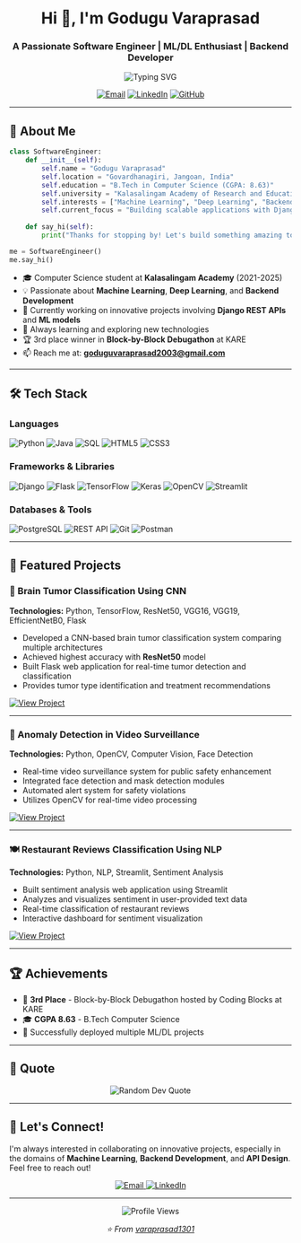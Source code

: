 <h1 align="center">Hi 👋, I'm Godugu Varaprasad</h1>
<h3 align="center">A Passionate Software Engineer | ML/DL Enthusiast | Backend Developer</h3>

<p align="center">
  <img src="https://readme-typing-svg.herokuapp.com?font=Fira+Code&pause=1000&color=2E9EF7&center=true&vCenter=true&width=435&lines=Software+Engineer;Machine+Learning+Enthusiast;Backend+Developer;Always+Learning+New+Things" alt="Typing SVG" />
</p>

<p align="center">
  <a href="mailto:goduguvaraprasad2003@gmail.com"><img src="https://img.shields.io/badge/Email-D14836?style=for-the-badge&logo=gmail&logoColor=white" alt="Email"/></a>
  <a href="https://www.linkedin.com/in/varaprasad-godugu-512574241/"><img src="https://img.shields.io/badge/LinkedIn-0077B5?style=for-the-badge&logo=linkedin&logoColor=white" alt="LinkedIn"/></a>
  <a href="https://github.com/varaprasad1301"><img src="https://img.shields.io/badge/GitHub-100000?style=for-the-badge&logo=github&logoColor=white" alt="GitHub"/></a>
</p>

---

## 🚀 About Me

```python
class SoftwareEngineer:
    def __init__(self):
        self.name = "Godugu Varaprasad"
        self.location = "Govardhanagiri, Jangoan, India"
        self.education = "B.Tech in Computer Science (CGPA: 8.63)"
        self.university = "Kalasalingam Academy of Research and Education"
        self.interests = ["Machine Learning", "Deep Learning", "Backend Development", "API Design"]
        self.current_focus = "Building scalable applications with Django & Flask"
    
    def say_hi(self):
        print("Thanks for stopping by! Let's build something amazing together!")

me = SoftwareEngineer()
me.say_hi()
```

- 🎓 Computer Science student at **Kalasalingam Academy** (2021-2025)
- 💡 Passionate about **Machine Learning**, **Deep Learning**, and **Backend Development**
- 🔭 Currently working on innovative projects involving **Django REST APIs** and **ML models**
- 🌱 Always learning and exploring new technologies
- 🏆 3rd place winner in **Block-by-Block Debugathon** at KARE
- 📫 Reach me at: **goduguvaraprasad2003@gmail.com**

---

## 🛠️ Tech Stack

### Languages
![Python](https://img.shields.io/badge/Python-3776AB?style=for-the-badge&logo=python&logoColor=white)
![Java](https://img.shields.io/badge/Java-ED8B00?style=for-the-badge&logo=openjdk&logoColor=white)
![SQL](https://img.shields.io/badge/SQL-4479A1?style=for-the-badge&logo=postgresql&logoColor=white)
![HTML5](https://img.shields.io/badge/HTML5-E34F26?style=for-the-badge&logo=html5&logoColor=white)
![CSS3](https://img.shields.io/badge/CSS3-1572B6?style=for-the-badge&logo=css3&logoColor=white)


### Frameworks & Libraries
![Django](https://img.shields.io/badge/Django-092E20?style=for-the-badge&logo=django&logoColor=white)
![Flask](https://img.shields.io/badge/Flask-000000?style=for-the-badge&logo=flask&logoColor=white)
![TensorFlow](https://img.shields.io/badge/TensorFlow-FF6F00?style=for-the-badge&logo=tensorflow&logoColor=white)
![Keras](https://img.shields.io/badge/Keras-D00000?style=for-the-badge&logo=keras&logoColor=white)
![OpenCV](https://img.shields.io/badge/OpenCV-5C3EE8?style=for-the-badge&logo=opencv&logoColor=white)
![Streamlit](https://img.shields.io/badge/Streamlit-FF4B4B?style=for-the-badge&logo=streamlit&logoColor=white)

### Databases & Tools
![PostgreSQL](https://img.shields.io/badge/PostgreSQL-316192?style=for-the-badge&logo=postgresql&logoColor=white)
![REST API](https://img.shields.io/badge/REST_API-009688?style=for-the-badge&logo=fastapi&logoColor=white)
![Git](https://img.shields.io/badge/Git-F05032?style=for-the-badge&logo=git&logoColor=white)
![Postman](https://img.shields.io/badge/Postman-FF6C37?style=for-the-badge&logo=postman&logoColor=white)

---

## 💼 Featured Projects

### 🧠 Brain Tumor Classification Using CNN
**Technologies:** Python, TensorFlow, ResNet50, VGG16, VGG19, EfficientNetB0, Flask

- Developed a CNN-based brain tumor classification system comparing multiple architectures
- Achieved highest accuracy with **ResNet50** model
- Built Flask web application for real-time tumor detection and classification
- Provides tumor type identification and treatment recommendations

[![View Project](https://img.shields.io/badge/View-Project-blue?style=for-the-badge)]((https://github.com/varaprasad1301/brain-tumor-classification-using-cnn))

---

### 🎥 Anomaly Detection in Video Surveillance
**Technologies:** Python, OpenCV, Computer Vision, Face Detection

- Real-time video surveillance system for public safety enhancement
- Integrated face detection and mask detection modules
- Automated alert system for safety violations
- Utilizes OpenCV for real-time video processing

[![View Project](https://img.shields.io/badge/View-Project-blue?style=for-the-badge)]((https://github.com/varaprasad1301/Anomaly-Detection-in-Video-Surveillance-for-Public-Safety))

---

### 🍽️ Restaurant Reviews Classification Using NLP
**Technologies:** Python, NLP, Streamlit, Sentiment Analysis

- Built sentiment analysis web application using Streamlit
- Analyzes and visualizes sentiment in user-provided text data
- Real-time classification of restaurant reviews
- Interactive dashboard for sentiment visualization

[![View Project](https://img.shields.io/badge/View-Project-blue?style=for-the-badge)]((https://github.com/varaprasad1301/sentimental-analysis-of-restaruent-reviews))

---

## 🏆 Achievements

- 🥉 **3rd Place** - Block-by-Block Debugathon hosted by Coding Blocks at KARE
- 🎓 **CGPA 8.63** - B.Tech Computer Science
- 🚀 Successfully deployed multiple ML/DL projects

---


## 💭 Quote

<p align="center">
  <img src="https://quotes-github-readme.vercel.app/api?type=horizontal&theme=tokyonight" alt="Random Dev Quote"/>
</p>

---

## 🤝 Let's Connect!

I'm always interested in collaborating on innovative projects, especially in the domains of **Machine Learning**, **Backend Development**, and **API Design**. Feel free to reach out!

<p align="center">
  <a href="mailto:goduguvaraprasad2003@gmail.com">
    <img src="https://img.shields.io/badge/Email_Me-D14836?style=for-the-badge&logo=gmail&logoColor=white" alt="Email"/>
  </a>
  <a href="https://www.linkedin.com/in/varaprasad-godugu-512574241/">
    <img src="https://img.shields.io/badge/Connect_on_LinkedIn-0077B5?style=for-the-badge&logo=linkedin&logoColor=white" alt="LinkedIn"/>
  </a>
</p>

---

<p align="center">
  <img src="https://komarev.com/ghpvc/?username=varaprasad1301&label=Profile%20Views&color=0e75b6&style=flat" alt="Profile Views" />
</p>

<p align="center">
  <i>⭐️ From <a href="https://github.com/varaprasad1301">varaprasad1301</a></i>
</p>

